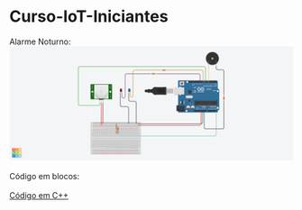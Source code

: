 # Curso-IoT-Iniciantes<br>
Alarme Noturno:
<br>
<img src="Alarme_Noturno/Alarme_Noturno.png"><br>
<br>
Código em blocos:<br>
<img src="">
<br>
<a href="Alarme_Noturno/Alarme_noturno.ino">Código em C++</a>
